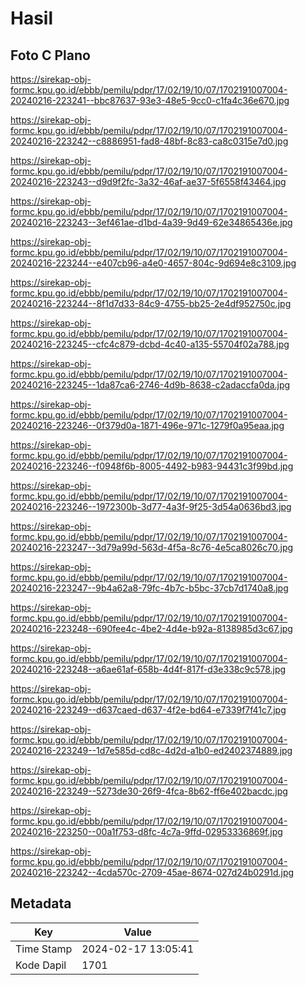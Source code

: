 # Hasil

## Foto C Plano

https://sirekap-obj-formc.kpu.go.id/ebbb/pemilu/pdpr/17/02/19/10/07/1702191007004-20240216-223241--bbc87637-93e3-48e5-9cc0-c1fa4c36e670.jpg

https://sirekap-obj-formc.kpu.go.id/ebbb/pemilu/pdpr/17/02/19/10/07/1702191007004-20240216-223242--c8886951-fad8-48bf-8c83-ca8c0315e7d0.jpg

https://sirekap-obj-formc.kpu.go.id/ebbb/pemilu/pdpr/17/02/19/10/07/1702191007004-20240216-223243--d9d9f2fc-3a32-46af-ae37-5f6558f43464.jpg

https://sirekap-obj-formc.kpu.go.id/ebbb/pemilu/pdpr/17/02/19/10/07/1702191007004-20240216-223243--3ef461ae-d1bd-4a39-9d49-62e34865436e.jpg

https://sirekap-obj-formc.kpu.go.id/ebbb/pemilu/pdpr/17/02/19/10/07/1702191007004-20240216-223244--e407cb96-a4e0-4657-804c-9d694e8c3109.jpg

https://sirekap-obj-formc.kpu.go.id/ebbb/pemilu/pdpr/17/02/19/10/07/1702191007004-20240216-223244--8f1d7d33-84c9-4755-bb25-2e4df952750c.jpg

https://sirekap-obj-formc.kpu.go.id/ebbb/pemilu/pdpr/17/02/19/10/07/1702191007004-20240216-223245--cfc4c879-dcbd-4c40-a135-55704f02a788.jpg

https://sirekap-obj-formc.kpu.go.id/ebbb/pemilu/pdpr/17/02/19/10/07/1702191007004-20240216-223245--1da87ca6-2746-4d9b-8638-c2adaccfa0da.jpg

https://sirekap-obj-formc.kpu.go.id/ebbb/pemilu/pdpr/17/02/19/10/07/1702191007004-20240216-223246--0f379d0a-1871-496e-971c-1279f0a95eaa.jpg

https://sirekap-obj-formc.kpu.go.id/ebbb/pemilu/pdpr/17/02/19/10/07/1702191007004-20240216-223246--f0948f6b-8005-4492-b983-94431c3f99bd.jpg

https://sirekap-obj-formc.kpu.go.id/ebbb/pemilu/pdpr/17/02/19/10/07/1702191007004-20240216-223246--1972300b-3d77-4a3f-9f25-3d54a0636bd3.jpg

https://sirekap-obj-formc.kpu.go.id/ebbb/pemilu/pdpr/17/02/19/10/07/1702191007004-20240216-223247--3d79a99d-563d-4f5a-8c76-4e5ca8026c70.jpg

https://sirekap-obj-formc.kpu.go.id/ebbb/pemilu/pdpr/17/02/19/10/07/1702191007004-20240216-223247--9b4a62a8-79fc-4b7c-b5bc-37cb7d1740a8.jpg

https://sirekap-obj-formc.kpu.go.id/ebbb/pemilu/pdpr/17/02/19/10/07/1702191007004-20240216-223248--690fee4c-4be2-4d4e-b92a-8138985d3c67.jpg

https://sirekap-obj-formc.kpu.go.id/ebbb/pemilu/pdpr/17/02/19/10/07/1702191007004-20240216-223248--a6ae61af-658b-4d4f-817f-d3e338c9c578.jpg

https://sirekap-obj-formc.kpu.go.id/ebbb/pemilu/pdpr/17/02/19/10/07/1702191007004-20240216-223249--d637caed-d637-4f2e-bd64-e7339f7f41c7.jpg

https://sirekap-obj-formc.kpu.go.id/ebbb/pemilu/pdpr/17/02/19/10/07/1702191007004-20240216-223249--1d7e585d-cd8c-4d2d-a1b0-ed2402374889.jpg

https://sirekap-obj-formc.kpu.go.id/ebbb/pemilu/pdpr/17/02/19/10/07/1702191007004-20240216-223249--5273de30-26f9-4fca-8b62-ff6e402bacdc.jpg

https://sirekap-obj-formc.kpu.go.id/ebbb/pemilu/pdpr/17/02/19/10/07/1702191007004-20240216-223250--00a1f753-d8fc-4c7a-9ffd-02953336869f.jpg

https://sirekap-obj-formc.kpu.go.id/ebbb/pemilu/pdpr/17/02/19/10/07/1702191007004-20240216-223242--4cda570c-2709-45ae-8674-027d24b0291d.jpg


## Metadata

| Key        | Value               |
| ---------- | ------------------- |
| Time Stamp | 2024-02-17 13:05:41 |
| Kode Dapil | 1701                |



